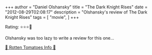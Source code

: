 +++
author = "Daniel Olshansky"
title = "The Dark Knight Rises"
date = "2012-08-29T02:08:17"
description = "Olshansky's review of The Dark Knight Rises"
tags = [
    "movie",
]
+++

Rating: ⭐⭐⭐🌟

Olshansky was too lazy to write a review for this one...

[🍅 Rotten Tomatoes Info 🍅](https://www.rottentomatoes.com//m/the_dark_knight_rises)